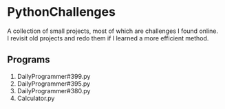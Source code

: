 # PythonChallenges  

A collection of small projects, most of which are challenges I found online.   
I revisit old projects and redo them if I learned a more efficient method.  

## Programs 
1. DailyProgrammer#399.py   
2. DailyProgrammer#395.py
3. DailyProgrammer#380.py  
4. Calculator.py  


